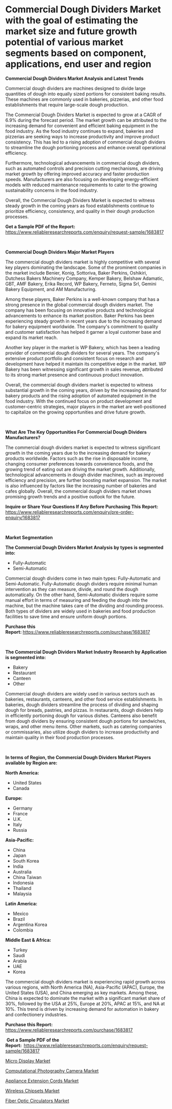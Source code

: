 <p><h1>Commercial Dough Dividers Market with the goal of estimating the market size and future growth potential of various market segments based on component, applications, end user and region</h1></p><p><strong>Commercial Dough Dividers Market Analysis and Latest Trends</strong></p>
<p><p>Commercial dough dividers are machines designed to divide large quantities of dough into equally sized portions for consistent baking results. These machines are commonly used in bakeries, pizzerias, and other food establishments that require large-scale dough production.</p><p>The Commercial Dough Dividers Market is expected to grow at a CAGR of 6.9% during the forecast period. The market growth can be attributed to the increasing demand for convenient and efficient baking equipment in the food industry. As the food industry continues to expand, bakeries and pizzerias are seeking ways to increase productivity and improve product consistency. This has led to a rising adoption of commercial dough dividers to streamline the dough portioning process and enhance overall operational efficiency.</p><p>Furthermore, technological advancements in commercial dough dividers, such as automated controls and precision cutting mechanisms, are driving market growth by offering improved accuracy and faster production speeds. Manufacturers are also focusing on developing energy-efficient models with reduced maintenance requirements to cater to the growing sustainability concerns in the food industry.</p><p>Overall, the Commercial Dough Dividers Market is expected to witness steady growth in the coming years as food establishments continue to prioritize efficiency, consistency, and quality in their dough production processes.</p></p>
<p><strong>Get a Sample PDF of the Report:&nbsp;</strong> <a href="https://www.reliableresearchreports.com/enquiry/request-sample/1683817">https://www.reliableresearchreports.com/enquiry/request-sample/1683817</a></p>
<p>&nbsp;</p>
<p><strong>Commercial Dough Dividers Major Market Players</strong></p>
<p><p>The commercial dough dividers market is highly competitive with several key players dominating the landscape. Some of the prominent companies in the market include Benier, Konig, Sottoriva, Baker Perkins, Oshikiri, Dutchess Bakers Machinery Company, Kemper Bakery, Belshaw Adamatic, GBT, AMF Bakery, Erika Record, WP Bakery, Ferneto, Sigma Srl, Gemini Bakery Equipment, and AM Manufacturing. </p><p>Among these players, Baker Perkins is a well-known company that has a strong presence in the global commercial dough dividers market. The company has been focusing on innovative products and technological advancements to enhance its market position. Baker Perkins has been experiencing steady growth in recent years due to the increasing demand for bakery equipment worldwide. The company's commitment to quality and customer satisfaction has helped it garner a loyal customer base and expand its market reach.</p><p>Another key player in the market is WP Bakery, which has been a leading provider of commercial dough dividers for several years. The company's extensive product portfolio and consistent focus on research and development have helped it maintain its competitive edge in the market. WP Bakery has been witnessing significant growth in sales revenue, attributed to its strong market presence and continuous product innovation. </p><p>Overall, the commercial dough dividers market is expected to witness substantial growth in the coming years, driven by the increasing demand for bakery products and the rising adoption of automated equipment in the food industry. With the continued focus on product development and customer-centric strategies, major players in the market are well-positioned to capitalize on the growing opportunities and drive future growth.</p></p>
<p>&nbsp;</p>
<p><strong>What Are The Key Opportunities For Commercial Dough Dividers Manufacturers?</strong></p>
<p><p>The commercial dough dividers market is expected to witness significant growth in the coming years due to the increasing demand for bakery products worldwide. Factors such as the rise in disposable income, changing consumer preferences towards convenience foods, and the growing trend of eating out are driving the market growth. Additionally, technological advancements in dough divider machines, such as improved efficiency and precision, are further boosting market expansion. The market is also influenced by factors like the increasing number of bakeries and cafes globally. Overall, the commercial dough dividers market shows promising growth trends and a positive outlook for the future.</p></p>
<p><strong>Inquire or Share Your Questions If Any Before Purchasing This Report:</strong> <a href="https://www.reliableresearchreports.com/enquiry/pre-order-enquiry/1683817">https://www.reliableresearchreports.com/enquiry/pre-order-enquiry/1683817</a></p>
<p>&nbsp;</p>
<p><strong>Market Segmentation</strong></p>
<p><strong>The Commercial Dough Dividers Market Analysis by types is segmented into:</strong></p>
<p><ul><li>Fully-Automatic</li><li>Semi-Automatic</li></ul></p>
<p><p>Commercial dough dividers come in two main types: Fully-Automatic and Semi-Automatic. Fully-Automatic dough dividers require minimal human intervention as they can measure, divide, and round the dough automatically. On the other hand, Semi-Automatic dividers require some manual effort in terms of measuring and feeding the dough into the machine, but the machine takes care of the dividing and rounding process. Both types of dividers are widely used in bakeries and food production facilities to save time and ensure uniform dough portions.</p></p>
<p><strong>Purchase this Report:&nbsp;</strong><a href="https://www.reliableresearchreports.com/purchase/1683817">https://www.reliableresearchreports.com/purchase/1683817</a></p>
<p>&nbsp;</p>
<p><strong>The Commercial Dough Dividers Market Industry Research by Application is segmented into:</strong></p>
<p><ul><li>Bakery</li><li>Restaurant</li><li>Canteen</li><li>Other</li></ul></p>
<p><p>Commercial dough dividers are widely used in various sectors such as bakeries, restaurants, canteens, and other food service establishments. In bakeries, dough dividers streamline the process of dividing and shaping dough for breads, pastries, and pizzas. In restaurants, dough dividers help in efficiently portioning dough for various dishes. Canteens also benefit from dough dividers by ensuring consistent dough portions for sandwiches, wraps, and other menu items. Other markets, such as catering companies or commissaries, also utilize dough dividers to increase productivity and maintain quality in their food production processes.</p></p>
<p>&nbsp;</p>
<p><strong>In terms of Region, the Commercial Dough Dividers Market Players available by Region are:</strong></p>
<p>
    <p> <strong> North America: </strong>
        <ul>
            <li>United States</li>
            <li>Canada</li>
        </ul>
        </p> 
    <p> <strong> Europe: </strong>
        <ul>
            <li>Germany</li>
            <li>France</li>
            <li>U.K.</li>
            <li>Italy</li>
            <li>Russia</li>
        </ul>
        </p> 
    <p> <strong> Asia-Pacific: </strong>
        <ul>
            <li>China</li>
            <li>Japan</li>
            <li>South Korea</li>
            <li>India</li>
            <li>Australia</li>
            <li>China Taiwan</li>
            <li>Indonesia</li>
            <li>Thailand</li>
            <li>Malaysia</li>
        </ul>
        </p> 
    <p> <strong> Latin America: </strong>
        <ul>
            <li>Mexico</li>
            <li>Brazil</li>
            <li>Argentina Korea</li>
            <li>Colombia</li>
        </ul>
        </p> 
    <p> <strong> Middle East & Africa: </strong>
        <ul>
            <li>Turkey</li>
            <li>Saudi</li>
            <li>Arabia</li>
            <li>UAE</li>
            <li>Korea</li>
        </ul>
    </p>
    </p>
<p><p>The commercial dough dividers market is experiencing rapid growth across various regions, with North America (NA), Asia-Pacific (APAC), Europe, the United States (USA), and China emerging as key markets. Among these, China is expected to dominate the market with a significant market share of 30%, followed by the USA at 25%, Europe at 20%, APAC at 15%, and NA at 10%. This trend is driven by increasing demand for automation in bakery and confectionery industries.</p></p>
<p><strong>Purchase this Report: </strong><a href="https://www.reliableresearchreports.com/purchase/1683817">https://www.reliableresearchreports.com/purchase/1683817</a></p>
<p>&nbsp;<strong>Get a Sample PDF of the Report:&nbsp;&nbsp;</strong><a href="https://www.reliableresearchreports.com/enquiry/request-sample/1683817">https://www.reliableresearchreports.com/enquiry/request-sample/1683817</a></p>
<p><strong></strong></p>
<p><p><a href="https://medium.com/@shivangi.reportprime/micro-display-market-share-evolution-and-market-growth-trends-2024-2031-6cc2ebefeea9">Micro Display Market</a></p><p><a href="https://medium.com/@hollietowne534/computational-photography-camera-market-the-key-to-successful-business-strategy-forecast-till-2031-1fffc6b5da03">Computational Photography Camera Market</a></p><p><a href="https://medium.com/@shivangi.reportprime/appliance-extension-cords-market-trends-forecast-and-competitive-analysis-to-2031-1c1285b39e2a">Appliance Extension Cords Market</a></p><p><a href="https://medium.com/@freedayundt/decoding-wireless-chipsets-market-metrics-market-share-trends-and-growth-patterns-5df4ed9ff541">Wireless Chipsets Market</a></p><p><a href="https://medium.com/@hollietowne534/fiber-optic-circulators-market-trends-and-market-analysis-forecasted-for-period-2024-2031-101084450db5">Fiber Optic Circulators Market</a></p></p>